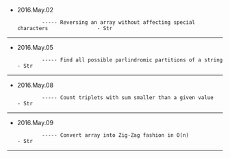- 2016.May.02

              ----- Reversing an array without affecting special characters                - Str
---

- 2016.May.05

              ----- Find all possible parlindromic partitions of a string                  - Str
---

- 2016.May.08

              ----- Count triplets with sum smaller than a given value	                   - Str
---

- 2016.May.09

              ----- Convert array into Zig-Zag fashion in O(n)			                   - Str
---